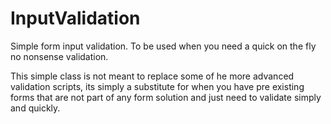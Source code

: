 # InputValidation
Simple form input validation. To be used when you need a quick on the fly no nonsense validation.

This simple class is not meant to replace some of he more advanced validation scripts, its simply a substitute for
when you have pre existing forms that are not part of any form solution and just need to validate
simply and quickly.
